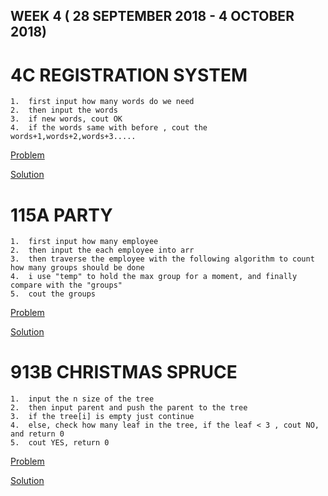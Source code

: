 ## WEEK 4 ( 28 SEPTEMBER 2018 - 4 OCTOBER 2018)
# 4C REGISTRATION SYSTEM
	1.	first input how many words do we need
	2.	then input the words
	3.	if new words, cout OK
	4.	if the words same with before , cout the words+1,words+2,words+3.....

[Problem](http://codeforces.com/problemset/problem/4/C)

[Solution](http://codeforces.com/problemset/submission/4/43747810)

# 115A PARTY
	1.	first input how many employee
	2.	then input the each employee into arr
	3.	then traverse the employee with the following algorithm to count how many groups should be done
	4.	i use "temp" to hold the max group for a moment, and finally compare with the "groups"
	5.	cout the groups
	
[Problem](http://codeforces.com/problemset/problem/115/A)

[Solution](http://codeforces.com/problemset/submission/115/43747804)

# 913B CHRISTMAS SPRUCE
	1.	input the n size of the tree
	2.	then input parent and push the parent to the tree
	3.	if the tree[i] is empty just continue
	4.	else, check how many leaf in the tree, if the leaf < 3 , cout NO, and return 0
	5.	cout YES, return 0

[Problem](http://codeforces.com/problemset/problem/913/B)

[Solution](http://codeforces.com/contest/913/submission/43748244)
